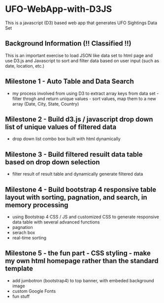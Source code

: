 # UFO-WebApp-with-D3JS
This is a javascript (D3) based web app that generates UFO Sightings Data Set

## Background Information (!! Classified !!)

This is an important exercise to load JSON like data set to html page and use D3.js and Javascript to sort and filter data based on user input (such as date, location, etc.)

## Milestone 1 - Auto Table and Data Search 
- my process involved from using D3 to extract array keys from data set - filter throgh and return unique values - sort values, map them to a new array (Date, City, State, Country)

## Milestone 2 - Build d3.js / javascript drop down list of unique values of filtered data
- drop down list combo box built with html dynamically

## Milestone 3 - Build filtered resuilt data table based on drop down selection
- filter result of result table and dynamically generate filtered data

## Milestone 4 - Build bootstrap 4 responsive table layout with sorting, pagnation, and search, in memory processing
- using Bootstrap 4 CSS / JS and customized CSS to generate responsive data table with several advanced functions
- pagnation
- serach box
- real-time sorting

## Milestone 5 - the fun part - CSS styling - make my own html homepage rather than the standard template
- add jumbotron (bootstrap4) to top banner, with embeded background image
- custom Google Fonts
- fun stuff